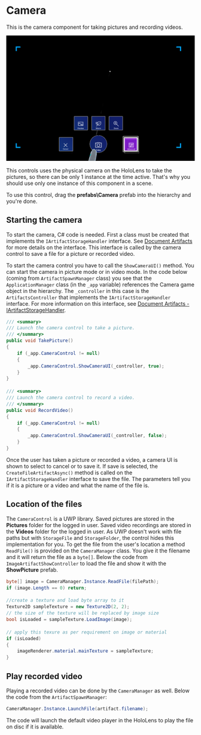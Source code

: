 # Camera

This is the camera component for taking pictures and recording videos.

![Camera control](../.attachments/camera-take-picture.png)

This controls uses the physical camera on the HoloLens to take the pictures, so there can be only 1 instance at the time active. That's why you should use only one instance of this component in a scene.

To use this control, drag the **prefabs\Camera** prefab into the hierarchy and you're done.

## Starting the camera

To start the camera, C# code is needed. First a class must be created that implements the `IArtifactStorageHandler` interface. See [Document Artifacts](document-artifacts.md) for more details on the interface. This interface is called by the camera control to save a file for a picture or recorded video.

To start the camera control you have to call the `ShowCameraUI()` method. You can start the camera in picture mode or in video mode. In the code below (coming from `ArtifactSpawnManager` class) you see that the `ApplicationManager` class (in the `_app` variable) references the Camera game object in the hierarchy. The `_controller` in this case is the `ArtifactsController` that implements the `IArtifactStorageHandler` interface. For more information on this interface, see [Document Artifacts - IArtifactStorageHandler](document-artifacts.md#IArtifactStorageHandler).

```csharp
/// <summary>
/// Launch the camera control to take a picture.
/// </summary>
public void TakePicture()
{
    if (_app.CameraControl != null)
    {
        _app.CameraControl.ShowCameraUI(_controller, true);
    }
}

/// <summary>
/// Launch the camera control to record a video.
/// </summary>
public void RecordVideo()
{
    if (_app.CameraControl != null)
    {
        _app.CameraControl.ShowCameraUI(_controller, false);
    }
}
```

Once the user has taken a picture or recorded a video, a camera UI is shown to select to cancel or to save it. If save is selected, the `CreateFileArtifactAsync()` method is called on the `IArtifactStorageHandler` interface to save the file.  The parameters tell you if it is a picture or a video and what the name of the file is.

## Location of the files

The `CameraControl` is a UWP library. Saved pictures are stored in the **Pictures** folder for the logged in user. Saved video recordings are stored in the **Videos** folder for the logged in user. As UWP doesn't work with file paths but with `StorageFile` and `StorageFolder`, the control hides this implementation for you. To get the file from the user's location a method `ReadFile()` is provided on the `CameraManager` class. You give it the filename and it will return the file as a `byte[]`. Below the code from `ImageArtifactShowController` to load the file and show it with the **ShowPicture** prefab.

```csharp
byte[] image = CameraManager.Instance.ReadFile(filePath);
if (image.Length == 0) return;

//create a texture and load byte array to it
Texture2D sampleTexture = new Texture2D(2, 2);
// the size of the texture will be replaced by image size
bool isLoaded = sampleTexture.LoadImage(image);

// apply this texure as per requirement on image or material
if (isLoaded)
{
    imageRenderer.material.mainTexture = sampleTexture;
}
```

## Play recorded video

Playing a recorded video can be done by the `CameraManager` as well. Below the code from the `ArtifactSpawnManager`:

```csharp
CameraManager.Instance.LaunchFile(artifact.filename);
```

The code will launch the default video player in the HoloLens to play the file on disc if it is available.
